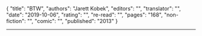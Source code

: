 {
"title": "BTW",
"authors": "Jarett Kobek",
"editors": "",
"translator": "",
"date": "2019-10-06",
"rating": "",
"re-read": "",
"pages": "168",
"non-fiction": "",
"comic": "",
"published": "2013"
}

---
